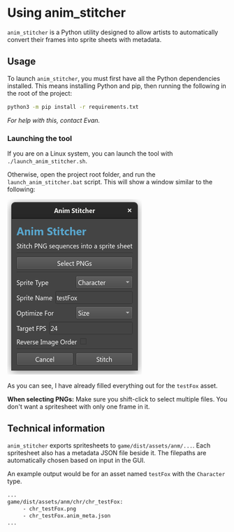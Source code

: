 # Using anim_stitcher

`anim_stitcher` is a Python utility designed to allow artists to automatically convert their frames into sprite sheets with metadata.

## Usage

To launch `anim_stitcher`, you must first have all the Python dependencies installed. This means installing Python and pip, then running the following in the root of the project:

```sh
python3 -m pip install -r requirements.txt
```

*For help with this, contact Evan.*

### Launching the tool

If you are on a Linux system, you can launch the tool with `./launch_anim_stitcher.sh`. 

Otherwise, open the project root folder, and run the `launch_anim_stitcher.bat` script. This will show a window similar to the following:

![Anim Stitcher GUI](./anim_stitcher_gui.png)

As you can see, I have already filled everything out for the `testFox` asset. 

**When selecting PNGs:** Make sure you shift-click to select multiple files. You don't want a spritesheet with only one frame in it.

## Technical information

`anim_stitcher` exports spritesheets to `game/dist/assets/anm/...`. Each spritesheet also has a metadata JSON file beside it. The filepaths are automatically chosen based on input in the GUI.

An example output would be for an asset named `testFox` with the `Character` type.

```text
...
game/dist/assets/anm/chr/chr_testFox:
     - chr_testFox.png
     - chr_testFox.anim_meta.json
...
```
